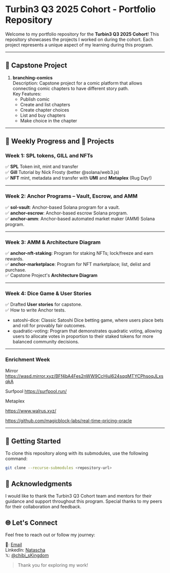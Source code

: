 # Turbin3 Q3 2025 Cohort - Portfolio Repository

Welcome to my portfolio repository for the **Turbin3 Q3 2025 Cohort**! This repository showcases
the projects I worked on during the cohort.
Each project represents a unique aspect of my learning during this program.

---

## 📂 Capstone Project

1. **branching-comics**  
   Description: Capstone project for a comic platform that allows connecting comic chapters to have different story path.  
   Key Features:  
   - Publish comic  
   - Create and list chapters
   - Create chapter choices
   - List and buy chapters
   - Make choice in the chapter  

---

## 🧠 Weekly Progress and 📂 Projects

### Week 1: SPL tokens, GILL and NFTs

✅ **SPL** Token init, mint and transfer  
✅ **Gill** Tutorial by Nick Frosty (better @solana/web3.js)  
✅ **NFT** mint, metadata and transfer with **UMI** and **Metaplex** (Rug Day!)

---

### Week 2: Anchor Programs – Vault, Escrow, and AMM

✅ **sol-vault**: Anchor-based Solana program for a vault.  
✅ **anchor-escrow**: Anchor-based escrow Solana program.  
✅ **anchor-amm**: Anchor-based automated market maker (AMM) Solana program.  

---

### Week 3: AMM & Architecture Diagram

✅ **anchor-nft-staking**: Program for staking NFTs; lock/freeze and earn rewards.  
✅ **anchor-marketplace**: Program for NFT marketplace; list, delist and purchase.  
✅ Capstone Project's **Architecture Diagram**

---

### Week 4: Dice Game & User Stories

✅ Drafted **User stories** for capstone.  
✅ How to write Anchor tests.  

- satoshi-dice: Classic Satoshi Dice betting game, where users place bets and roll for provably fair outcomes.
- quadratic-voting: Program that demonstrates quadratic voting, allowing users to allocate votes in proportion to their staked tokens for more balanced community decisions.

---

### Enrichment Week

Mirror https://wasd.mirror.xyz/BFf4bA4Fes2nWW9CcHiul624sqqMTYCPhsoqJLxsqkA

Surfpool https://surfpool.run/

Metaplex

https://www.walrus.xyz/

https://github.com/magicblock-labs/real-time-pricing-oracle

---

## 🚀 Getting Started

To clone this repository along with its submodules, use the following command:

```bash
git clone --recurse-submodules <repository-url>
```

## 🤝 Acknowledgments

I would like to thank the Turbin3 Q3 Cohort team and mentors for their guidance and support
throughout this program. Special thanks to my peers for their collaboration and feedback.

## 🌐 Let's Connect

Feel free to reach out or follow my journey:

📧: [Email](mailto:gamboa.natascha.dev@gmail.com)  
LinkedIn: [Natascha](https://www.linkedin.com/in/natascha-gamboa)  
𝕏: [@chibi_sKingdom](https://x.com/chibi_sKingdom)

>Thank you for exploring my work!
